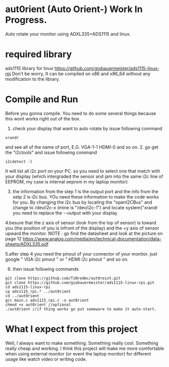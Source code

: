 # aut0rient (Auto Orient-) Work In Progress.
Auto rotate your monitor using ADXL335+ADS1115 and linux.

# required library 
ads1115 library for linux <https://github.com/giobauermeister/ads1115-linux-rpi>
Don't be worry, It can be compiled on x86 and x86_64 without any modification to the library.

# Compile and Run
Before you gonna compile. You need to do some several things because this wont works right out of the box.

1. check your display that want to auto rotate by issue following command
```
xrandr
```
and see all of the name of port, E.G. VGA-1-1 HDMI-0 and so on.
2. go get the "i2ctools" and issue following command
```
i2cdetect -l
```
It will list all i2c port on your PC. so you need to select one that match with your display (which intergraded the sensor and jam into the same i2c line of EEPROM, my case is internal eeprom in my laptop monitor)

3. the information from the step 1 is the output port and the info from the setp 2 is i2c bus. YOu need these information to make the code works for you. By changing the i2c bus by locating the "openI2CBus" and change to /dev/i2c-x (mine is "/dev/i2c-1") and locate system("xrandr you need to replace the --output with your display

4.besure that the z axis of sensor (look from the top of sensor) is toward you (the position of you is infront of the display) and the +y axis of sensor upward the monitor. NOTE : go find the datasheet and look at the picture on page 12 <https://www.analog.com/media/en/technical-documentation/data-sheets/ADXL335.pdf>

5.after step 4 you need the pinout of your connector of your monitor. just google " VGA i2c pinout " or " HDMI i2c pinout " and so on.

6. then issue following commands
```
git clone https://github.com/TiNredmc/aut0reint.git
git clone https://github.com/giobauermeister/ads1115-linux-rpi.git
cd ads1115-linux-rpi
cp ads1115_rpi.* ../aut0rient
cd ../aut0rient 
gcc main.c ads1115_rpi.c -o aut0rient
chmod +x aut0rient //optional
./aut0rient //if thing works go put someware to make it auto-start.
```
# What I expect from this project 
Well, I always want to make something. Something really cool. Something really cheap and working. I think this project will make me more comfortable when using external monitor (or event the laptop monitor) for different usage like watch video or writing code.
